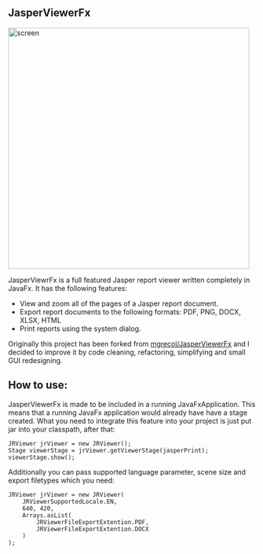JasperViewerFx
------------------

<img width="491" alt="screen" src="https://cloud.githubusercontent.com/assets/1503214/17997893/0ce56d50-6b7a-11e6-8a6a-6a09b402c395.png">

JasperViewrFx is a full featured Jasper report viewer written completely in JavaFx. 
It has the following features:
* View and zoom  all of the pages of a Jasper report document.
* Export report documents to the following formats: PDF, PNG, DOCX, XLSX, HTML
* Print reports using the system dialog.
 
Originally this project has been forked from [mgrecol/JasperViewerFx](https://github.com/mgrecol/JasperViewerFx) and I decided to improve it by code cleaning, refactoring, simplifying and small GUI redesigning.

How to use:
------------
JasperViewerFx is made to be included in a running JavaFxApplication. This means that a running JavaFx application would already have have a stage created. What you need to integrate this feature into your project is just put jar into your classpath, after that:
```
JRViewer jrViewer = new JRViewer();
Stage viewerStage = jrViewer.getViewerStage(jasperPrint);
viewerStage.show();
```
Additionally you can pass supported language parameter, scene size and export filetypes which you need:
```
JRViewer jrViewer = new JRViewer(
    JRViewerSupportedLocale.EN,
    640, 420,
    Arrays.asList(
        JRViewerFileExportExtention.PDF,
        JRViewerFileExportExtention.DOCX
    )
);
```
